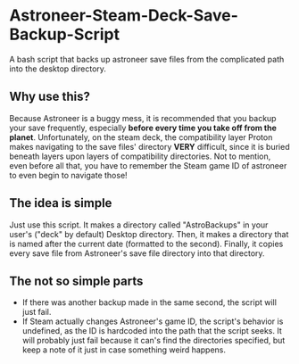 # Astroneer-Steam-Deck-Save-Backup-Script
A bash script that backs up astroneer save files from the complicated path into the desktop directory.

## Why use this?
Because Astroneer is a buggy mess, it is recommended that you backup your save frequently, especially **before every time you take off from the planet**. Unfortunately, on the steam deck, the compatibility layer Proton makes navigating to the save files' directory **VERY** difficult, since it is buried beneath layers upon layers of compatibility directories. Not to mention, even before all that, you have to remember the Steam game ID of astroneer to even begin to navigate those!

## The idea is simple
Just use this script. It makes a directory called "AstroBackups" in your user's ("deck" by default) Desktop directory. Then, it makes a directory that is named after the current date (formatted to the second). Finally, it copies every save file from Astroneer's save file directory into that directory.

## The not so simple parts
* If there was another backup made in the same second, the script will just fail.
* If Steam actually changes Astroneer's game ID, the script's behavior is undefined, as the ID is hardcoded into the path that the script seeks. It will probably just fail because it can's find the directories specified, but keep a note of it just in case something weird happens.